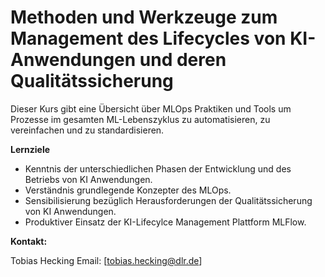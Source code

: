 # Methoden und Werkzeuge zum Management des Lifecycles von KI-Anwendungen und deren Qualitätssicherung

Dieser Kurs gibt eine Übersicht über MLOps Praktiken und Tools um Prozesse im gesamten ML-Lebenszyklus zu automatisieren, zu vereinfachen und zu standardisieren.

**Lernziele**
- Kenntnis der unterschiedlichen Phasen der Entwicklung und des Betriebs von KI Anwendungen.
- Verständnis grundlegende Konzepter des MLOps.
- Sensibilisierung bezüglich Herausforderungen der Qualitätssicherung von KI Anwendungen.
- Produktiver Einsatz der KI-Lifecylce Management Plattform MLFlow.

**Kontakt:**

Tobias Hecking
Email: [tobias.hecking@dlr.de]

```{tableofcontents}
```
